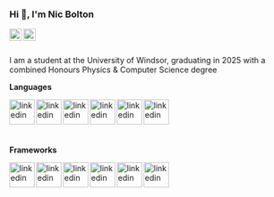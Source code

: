 ### Hi 👋, I'm Nic Bolton

<a href="https://leetcode.com/bolst/">
  <img align="left" alt="leetcode" width="22px" src="https://cdn.iconscout.com/icon/free/png-256/free-leetcode-3628885-3030025.png" />
</a>
<a href="https://www.linkedin.com/in/nicbolt/">
  <img align="left" alt="linkedin" width="22px" src="https://upload.wikimedia.org/wikipedia/commons/thumb/c/ca/LinkedIn_logo_initials.png/640px-LinkedIn_logo_initials.png" />
</a>

<br/>
<br/>

I am a student at the University of Windsor, graduating in 2025 with a combined Honours Physics & Computer Science degree

**Languages**

<a href="https://www.linkedin.com/in/nicbolt/">
<img align="left" alt="linkedin" width="45px" src="https://cdn-icons-png.flaticon.com/512/226/226777.png" />
</a>
<a href="https://www.linkedin.com/in/nicbolt/">
<img align="left" alt="linkedin" width="45px" src="https://cdn4.iconfinder.com/data/icons/logos-and-brands/512/267_Python_logo-512.png" />
</a>
<a href="https://www.linkedin.com/in/nicbolt/">
<img align="left" alt="linkedin" width="45px" src="https://upload.wikimedia.org/wikipedia/commons/3/32/C%2B%2B_logo.png" />
</a>
<a href="https://www.linkedin.com/in/nicbolt/">
<img align="left" alt="linkedin" width="45px" src="https://seeklogo.com/images/C/c-sharp-c-logo-02F17714BA-seeklogo.com.png" />
</a>
<a href="https://www.linkedin.com/in/nicbolt/">
<img align="left" alt="linkedin" width="45px" src="https://cdn-icons-png.flaticon.com/512/732/732212.png" />
</a>
<a href="https://www.linkedin.com/in/nicbolt/">
<img align="left" alt="linkedin" width="45px" src="https://upload.wikimedia.org/wikipedia/commons/thumb/6/62/CSS3_logo.svg/800px-CSS3_logo.svg.png" />
</a>

<br>
<br>
<br>
<br>

**Frameworks**

<a href="https://www.linkedin.com/in/nicbolt/">
<img align="left" alt="linkedin" width="45px" src="https://cdn-icons-png.flaticon.com/512/226/226777.png" />
</a>
<a href="https://www.linkedin.com/in/nicbolt/">
<img align="left" alt="linkedin" width="45px" src="https://cdn4.iconfinder.com/data/icons/logos-and-brands/512/267_Python_logo-512.png" />
</a>
<a href="https://www.linkedin.com/in/nicbolt/">
<img align="left" alt="linkedin" width="45px" src="https://upload.wikimedia.org/wikipedia/commons/3/32/C%2B%2B_logo.png" />
</a>
<a href="https://www.linkedin.com/in/nicbolt/">
<img align="left" alt="linkedin" width="45px" src="https://seeklogo.com/images/C/c-sharp-c-logo-02F17714BA-seeklogo.com.png" />
</a>
<a href="https://www.linkedin.com/in/nicbolt/">
<img align="left" alt="linkedin" width="45px" src="https://cdn-icons-png.flaticon.com/512/732/732212.png" />
</a>
<a href="https://www.linkedin.com/in/nicbolt/">
<img align="left" alt="linkedin" width="45px" src="https://upload.wikimedia.org/wikipedia/commons/thumb/6/62/CSS3_logo.svg/800px-CSS3_logo.svg.png" />
</a>


<!--
**bolst/bolst** is a ✨ _special_ ✨ repository because its `README.md` (this file) appears on your GitHub profile.

Here are some ideas to get you started:

- 🔭 I’m currently working on ...
- 🌱 I’m currently learning ...
- 👯 I’m looking to collaborate on ...
- 🤔 I’m looking for help with ...
- 💬 Ask me about ...
- 📫 How to reach me: ...
- 😄 Pronouns: ...
- ⚡ Fun fact: ...
-->
